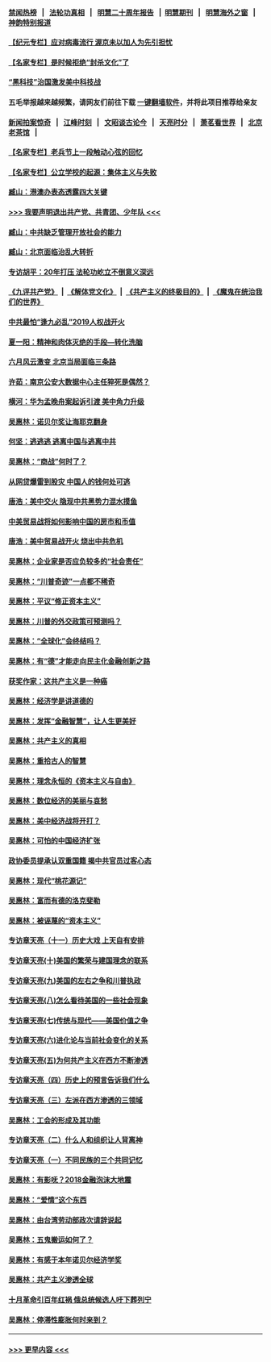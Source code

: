 #### [禁闻热榜](热点新闻.md?=0)  &nbsp;&nbsp;|&nbsp;&nbsp; [法轮功真相](https://github.com/gfw-breaker/truth/blob/master/README.md?=0) &nbsp;&nbsp;|&nbsp;&nbsp; [明慧二十周年报告](https://github.com/gfw-breaker/mh-reports/blob/master/README.md?=0) &nbsp;&nbsp;|&nbsp;&nbsp;[明慧期刊](https://github.com/gfw-breaker/mh-qikan) &nbsp;&nbsp;|&nbsp;&nbsp; [明慧海外之窗](https://github.com/gfw-breaker/mh-news/blob/master/README.md?=0) &nbsp;&nbsp;|&nbsp;&nbsp; [神韵特别报道](https://github.com/gfw-breaker/mh-news/blob/master/shenyun.md?=0)
#### [【纪元专栏】应对病毒流行 渥京未以加人为先引担忧](../pages/nsc423/n11875714.md?t=03130002) 
#### [【名家专栏】是时候拒绝“封杀文化”了](../pages/nsc423/n11814093.md?t=03130002) 
#### [“黑科技”治国激发美中科技战](../pages/nsc423/n11638056.md?t=03130002) 
#### 五毛举报越来越频繁，请网友们前往下载 [一键翻墙软件](https://github.com/gfw-breaker/ssr-accounts)，并将此项目推荐给亲友
#### [新闻拍案惊奇](https://github.com/gfw-breaker/banned-news/blob/master/pages/link4.md) &nbsp;&nbsp;|&nbsp;&nbsp; [江峰时刻](https://github.com/gfw-breaker/banned-news/blob/master/pages/link4.md) &nbsp;&nbsp;|&nbsp;&nbsp; [文昭谈古论今](https://github.com/gfw-breaker/banned-news/blob/master/pages/link4.md) &nbsp;&nbsp;|&nbsp;&nbsp; [天亮时分](https://github.com/gfw-breaker/banned-news/blob/master/pages/link4.md) &nbsp;&nbsp;|&nbsp;&nbsp; [萧茗看世界](https://github.com/gfw-breaker/banned-news/blob/master/pages/link4.md) &nbsp;&nbsp;|&nbsp;&nbsp; [北京老茶馆](https://github.com/gfw-breaker/banned-news/blob/master/pages/link4.md) &nbsp;&nbsp;|&nbsp;&nbsp; 
#### [【名家专栏】老兵节上一段触动心弦的回忆](../pages/nsc423/n11646016.md?t=03130002) 
#### [【名家专栏】公立学校的起源：集体主义与失败](../pages/nsc423/n11601833.md?t=03130002) 
#### [臧山：港澳办表态透露四大关键](../pages/nsc423/n11421628.md?t=03130002) 
#### [>>> 我要声明退出共产党、共青团、少年队 <<<](https://github.com/begood0513/goodnews/blob/master/quit/letter.md) 
#### [臧山：中共缺乏管理开放社会的能力](../pages/nsc423/n11407457.md?t=03130002) 
#### [臧山：北京面临治乱大转折](../pages/nsc423/n11406895.md?t=03130002) 
#### [专访胡平：20年打压 法轮功屹立不倒意义深远](../pages/nsc423/n11398800.md?t=03130002) 
#### [《九评共产党》](https://github.com/begood0513/9ping.md/blob/master/README.md) &nbsp;|&nbsp; [《解体党文化》](../../../../jtdwh.md/blob/master/README.md)  &nbsp;|&nbsp; [《共产主义的终极目的》](../../../../gczydzjmd.md/blob/master/README.md) &nbsp;|&nbsp; [《魔鬼在统治我们的世界》](../../../../mgztzwmdsj.md/blob/master/README.md) 
#### [中共最怕“逢九必乱”2019人权战开火](../pages/nsc423/n11385248.md?t=03130002) 
#### [夏一阳：精神和肉体灭绝的手段—转化洗脑](../pages/nsc423/n11368250.md?t=03130002) 
#### [六月风云激变 北京当局面临三条路](../pages/nsc423/n11313668.md?t=03130002) 
#### [许茹：南京公安大数据中心主任猝死是偶然？](../pages/nsc423/n11064744.md?t=03130002) 
#### [横河：华为孟晚舟案起诉引渡 美中角力升级](../pages/nsc423/n11027230.md?t=03130002) 
#### [吴惠林：诺贝尔奖让海耶克翻身](../pages/nsc423/n10890049.md?t=03130002) 
#### [何坚：逃逃逃 逃离中国与逃离中共](../pages/nsc423/n10592891.md?t=03130002) 
#### [吴惠林：“商战”何时了？](../pages/nsc423/n10573558.md?t=03130002) 
#### [从网贷爆雷到股灾 中国人的钱何处可逃](../pages/nsc423/n10572800.md?t=03130002) 
#### [唐浩：美中交火 隐现中共黑势力混水摸鱼](../pages/nsc423/n10544040.md?t=03130002) 
#### [中美贸易战将如何影响中国的房市和币值](../pages/nsc423/n10543697.md?t=03130002) 
#### [唐浩：美中贸易战开火 烧出中共危机](../pages/nsc423/n10540126.md?t=03130002) 
#### [吴惠林：企业家是否应负较多的“社会责任”](../pages/nsc423/n10535022.md?t=03130002) 
#### [吴惠林：“川普奇迹”一点都不稀奇](../pages/nsc423/n10512808.md?t=03130002) 
#### [吴惠林：平议“修正资本主义”](../pages/nsc423/n10495724.md?t=03130002) 
#### [吴惠林：川普的外交政策可预测吗？](../pages/nsc423/n10462387.md?t=03130002) 
#### [吴惠林：“全球化”会终结吗？](../pages/nsc423/n10452838.md?t=03130002) 
#### [吴惠林：有“德”才能走向民主化金融创新之路](../pages/nsc423/n10432292.md?t=03130002) 
#### [获奖作家：这共产主义是一种癌](../pages/nsc423/n10431541.md?t=03130002) 
#### [吴惠林：经济学是讲道德的](../pages/nsc423/n10398014.md?t=03130002) 
#### [吴惠林：发挥“金融智慧”，让人生更美好](../pages/nsc423/n10375019.md?t=03130002) 
#### [吴惠林：共产主义的真相](../pages/nsc423/n10351394.md?t=03130002) 
#### [吴惠林：重拾古人的智慧](../pages/nsc423/n10337691.md?t=03130002) 
#### [吴惠林：理念永恒的《资本主义与自由》](../pages/nsc423/n10316274.md?t=03130002) 
#### [吴惠林：数位经济的美丽与哀愁](../pages/nsc423/n10292946.md?t=03130002) 
#### [吴惠林：美中经济战将开打？](../pages/nsc423/n10258825.md?t=03130002) 
#### [吴惠林：可怕的中国经济扩张](../pages/nsc423/n10219147.md?t=03130002) 
#### [政协委员提承认双重国籍 揭中共官员过客心态](../pages/nsc423/n10208809.md?t=03130002) 
#### [吴惠林：现代“桃花源记”](../pages/nsc423/n10185234.md?t=03130002) 
#### [吴惠林：富而有德的洛克斐勒](../pages/nsc423/n10142264.md?t=03130002) 
#### [吴惠林：被诬蔑的“资本主义”](../pages/nsc423/n10124816.md?t=03130002) 
#### [专访章天亮（十一）历史大戏 上天自有安排](../pages/nsc423/n10094905.md?t=03130002) 
#### [专访章天亮(十)美国的繁荣与建国理念的联系](../pages/nsc423/n10094899.md?t=03130002) 
#### [专访章天亮(九)美国的左右之争和川普执政](../pages/nsc423/n10094889.md?t=03130002) 
#### [专访章天亮(八)怎么看待美国的一些社会现象](../pages/nsc423/n10094857.md?t=03130002) 
#### [专访章天亮(七)传统与现代——美国价值之争](../pages/nsc423/n10093140.md?t=03130002) 
#### [专访章天亮(六)进化论与当前社会变化的关系](../pages/nsc423/n10092036.md?t=03130002) 
#### [专访章天亮(五)为何共产主义在西方不断渗透](../pages/nsc423/n10083620.md?t=03130002) 
#### [专访章天亮（四）历史上的预言告诉我们什么](../pages/nsc423/n10083606.md?t=03130002) 
#### [专访章天亮（三）左派在西方渗透的三领域](../pages/nsc423/n10081115.md?t=03130002) 
#### [吴惠林：工会的形成及其功能](../pages/nsc423/n10080633.md?t=03130002) 
#### [专访章天亮（二）什么人和组织让人背离神](../pages/nsc423/n10076637.md?t=03130002) 
#### [专访章天亮（一）不同民族的三个共同记忆](../pages/nsc423/n10074188.md?t=03130002) 
#### [吴惠林：有影呒？2018金融泡沫大地震](../pages/nsc423/n10040534.md?t=03130002) 
#### [吴惠林：“爱情”这个东西](../pages/nsc423/n10019423.md?t=03130002) 
#### [吴惠林：由台湾劳动部政次请辞说起](../pages/nsc423/n9979679.md?t=03130002) 
#### [吴惠林：五鬼搬运如何了？](../pages/nsc423/n9925338.md?t=03130002) 
#### [吴惠林：有感于本年诺贝尔经济学奖](../pages/nsc423/n9871883.md?t=03130002) 
#### [吴惠林：共产主义渗透全球](../pages/nsc423/n9812748.md?t=03130002) 
#### [十月革命引百年红祸 俄总统候选人吁下葬列宁](../pages/nsc423/n9810182.md?t=03130002) 
#### [吴惠林：停滞性膨胀何时来到？](../pages/nsc423/n9764136.md?t=03130002) 

----
#### [ >>> 更早内容 <<< ](../indexes/nsc423-earlier.md)
